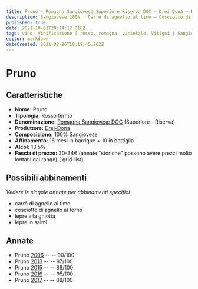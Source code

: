 ```yaml
---
title: Pruno – Romagna Sangiovese Superiore Riserva DOC – Drei Donà – Romagna (IT) – 30-34€ – 3★-5★
description: Sangiovese 100% | Carrè di agnello al timo – Cosciotto di agnello al forno – Lepre alla ghiotta – Lepre in salmì
published: true
date: 2021-10-01T20:14:12.018Z
tags: vino, Vinificazione | rosso, romagna, varietale, Vitigni | Sangiovese, Alimento | agnello, Alimento-dettagli | carrè, Aromatizzazione | al timo, Alimento-dettagli | coscia, Cottura | al forno, lepre alla ghiotta, lepre in salmì, fermo, Valutazioni | 5 stelle, Prezzi | 30-34€
editor: markdown
dateCreated: 2021-08-26T10:19:45.262Z
---
```


# Pruno

## Caratteristiche
- **Nome:** Pruno
- **Tipologia:** Rosso fermo
- **Denominazione:** [Romagna Sangiovese DOC](/denominazioni/Italia/Romagna/DOC/Romagna-Sangiovese) (Superiore - Riserva)
- **Produttore:** [Drei-Donà](/produttori/Italia/Romagna/Drei-Dona) 
- **Composizione:** 100% [Sangiovese](/vitigni/Italia/bacca-nera/sangiovese)
- **Affinamento:** 18 mesi in barrique + 10 in bottiglia
- **Alcol:** 13.5%
- **Fascia di prezzo:** 30-34€ (annate "storiche" possono avere prezzi molto lontani dal range)
{.grid-list}

## Possibili abbinamenti
*Vedere le singole annate per abbinamenti specifici*

- carrè di agnello al timo
- cosciotto di agnello al forno
- lepre alla ghiotta
- lepre in salmì

## Annate
- Pruno [2006](/vini/Italia/Romagna/Drei-Dona/Pruno/2006) -- <span class="star-4"></span> -- 90/100
- Pruno [2013](/vini/Italia/Romagna/Drei-Dona/Pruno/2013) -- <span class="star-3"></span> -- 87/100
- Pruno [2015](/vini/Italia/Romagna/Drei-Dona/Pruno/2015) -- <span class="star-3"></span> -- 88/100
- Pruno [2016](/vini/Italia/Romagna/Drei-Dona/Pruno/2016) -- <span class="star-5"></span> -- 95/100
- Pruno [2017](/vini/Italia/Romagna/Drei-Dona/Pruno/2017) -- <span class="star-3"></span> -- 88/100